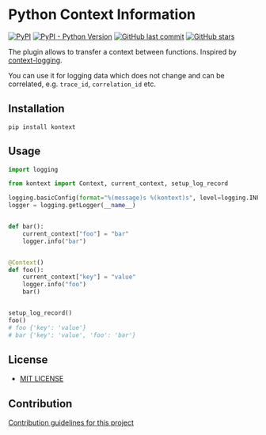 # Python Context Information

[![PyPI](https://img.shields.io/pypi/v/kontext)](https://pypi.org/project/kontext/)
[![PyPI - Python Version](https://img.shields.io/pypi/pyversions/kontext)](https://www.python.org/downloads/)
[![GitHub last commit](https://img.shields.io/github/last-commit/daxartio/kontext)](https://github.com/daxartio/kontext)
[![GitHub stars](https://img.shields.io/github/stars/daxartio/kontext?style=social)](https://github.com/daxartio/kontext)

The plugin allows to transfer a context between functions. Inspired by [context-logging](https://github.com/Afonasev/context_logging).

You can use it for logging data which does not change and can be correlated, e.g. `trace_id`, `correlation_id` etc.

## Installation

```
pip install kontext
```

## Usage

```python
import logging

from kontext import Context, current_context, setup_log_record

logging.basicConfig(format="%(message)s %(kontext)s", level=logging.INFO)
logger = logging.getLogger(__name__)


def bar():
    current_context["foo"] = "bar"
    logger.info("bar")


@Context()
def foo():
    current_context["key"] = "value"
    logger.info("foo")
    bar()


setup_log_record()
foo()
# foo {'key': 'value'}
# bar {'key': 'value', 'foo': 'bar'}

```

## License

* [MIT LICENSE](LICENSE)

## Contribution

[Contribution guidelines for this project](CONTRIBUTING.md)
